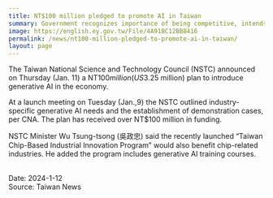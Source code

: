 ```yaml
---
title: NT$100 million pledged to promote AI in Taiwan
summary: Government recognizes importance of being competitive, intends to seize business opportunities
image: https://english.ey.gov.tw/File/4A91BC12BB8416
permalink: /news/nt100-million-pledged-to-promote-ai-in-taiwan/
layout: page
---
```

The Taiwan National Science and Technology Council (NSTC) announced on Thursday (Jan. 11) a NT$100 million (US$3.25 million) plan to introduce generative AI in the economy.

At a launch meeting on Tuesday (Jan.,9) the NSTC outlined industry-specific generative AI needs and the establishment of demonstration cases, per CNA. The plan has received over NT$100 million in funding.

NSTC Minister Wu Tsung-tsong (吳政忠) said the recently launched “Taiwan Chip-Based Industrial Innovation Program” would also benefit chip-related industries. He added the program includes generative AI training courses.

<br/>
Date: 2024-1-12
<br/>
Source: Taiwan News
